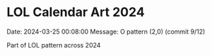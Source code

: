 # LOL Calendar Art 2024

Date: 2024-03-25 00:08:00
Message: O pattern (2,0) (commit 9/12)

Part of LOL pattern across 2024
